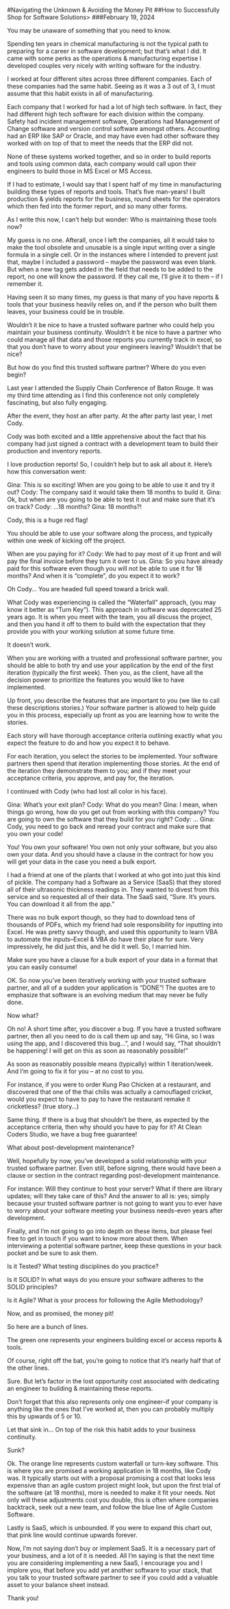 #Navigating the Unknown & Avoiding the Money Pit
##How to Successfully Shop for Software Solutions>
###February 19, 2024


You may be unaware of something that you need to know.

Spending ten years in chemical manufacturing is not the typical path to preparing for a career in software development; but that’s what I did. It came with some perks as the operations & manufacturing expertise I developed couples very nicely with writing software for the industry.

I worked at four different sites across three different companies. Each of these companies had the same habit.  Seeing as it was a 3 out of 3, I must assume  that this habit exists in all of manufacturing.

Each company that I worked for had a lot of high tech software. In fact, they had different high tech software for each division within the company.  Safety had incident management software, Operations had Management of Change software and version control software amongst others. Accounting had an ERP like SAP or Oracle, and may have even had other software they worked with on top of that to meet the needs that the ERP did not.

None of these systems worked together, and so in order to build reports and tools using common data, each company would call upon their engineers to build those in MS Excel or MS Access.

If I had to estimate, I would say that I spent half of my time in manufacturing building these types of reports and tools.  That’s five man-years!  I built production & yields reports for the business, round sheets for the operators which then fed into the former report, and so many other forms.

As I write this now, I can’t help but wonder:  Who is maintaining those tools now?

My guess is no one.  Afterall, once I left the companies, all it would take to make the tool obsolete and unusable is a single input writing over a single formula in a single cell.  Or in the instances where I intended to prevent just that, maybe I included a password – maybe the password was even blank.  But when a new tag gets added in the field that needs to be added to the report, no one will know the password.  If they call me, I’ll give it to them – if I remember it.

Having seen it so many times, my guess is that many of you have reports & tools that your business heavily relies on, and if the person who built them leaves, your business could be in trouble.

Wouldn’t it be nice to have a trusted software partner who could help you maintain your business continuity.  Wouldn’t it be nice to have a partner who could manage all that data and those reports you currently track in excel, so that you don’t have to worry about your engineers leaving?  Wouldn’t that be nice?

But how do you find this trusted software partner?  Where do you even begin?

Last year I attended the Supply Chain Conference of Baton Rouge.  It was my third time attending as I find this conference not only completely fascinating, but also fully engaging.

After the event, they host an after party.  At the after party last year, I met Cody.

Cody was both excited and a little apprehensive about the fact that his company had just signed a contract with a development team to build their production and inventory reports.

I love production reports!  So, I couldn’t help but to ask all about it.  Here’s how this conversation went:

Gina:
This is so exciting!  When are you going to be able to use it and try it out?
Cody:
The company said it would take them 18 months to build it.
Gina:
Ok, but when are you going to be able to test it out and make sure that it’s on track?
Cody:
…18 months?
Gina:
18 months?!

Cody, this is a huge red flag!

You should be able to use your software along the process, and typically within one week of kicking off the project.

When are you paying for it?
Cody:
We had to pay most of it up front and will pay the final invoice before they turn it over to us.
Gina:
So you have already paid for this software even though you will not be able to use it for 18 months? And when it is “complete”, do you expect it to work?

Oh Cody…  You are headed full speed toward a brick wall.



What Cody was experiencing is called the “Waterfall” approach, (you may know it better as “Turn Key”).  This approach in software was deprecated 25 years ago.  It is when you meet with the team, you all discuss the project, and then you hand it off to them to build with the expectation that they provide you with your working solution at some future time.

It doesn’t work.

When you are working with a trusted and professional software partner, you should be able to both try and use your application by the end of the first iteration (typically the first week).  Then you, as the client, have all the decision power to prioritize the features you would like to have implemented.

Up front, you describe the features that are  important to you (we like to call these descriptions stories.) Your software partner is allowed to help guide you in this process, especially up front as you are learning how to write the stories.

Each story will have thorough acceptance criteria outlining exactly what you expect the feature to do and how you expect it to behave.

For each iteration, you select the stories to be implemented.  Your software partners then spend that iteration implementing those stories.  At the end of the iteration they demonstrate them to you; and if they meet your acceptance criteria, you approve, and pay for, the iteration.


I continued with Cody (who had lost all color in his face).

Gina:
What’s your exit plan?
Cody:
What do you mean?
Gina:
I mean, when things go wrong, how do you get out from working with this company?  You are going to own the software that they build for you right?
Cody:
…
Gina:
Cody, you need to go back and reread your contract and make sure that you own your code!


You!  You own your software!  You own not only your software, but you also own your data.  And you should have a clause in the contract for how you will get your data in the case you need a bulk export.

I had a friend at one of the plants that I worked at who got into just this kind of pickle.  The company had a Software as a Service (SaaS) that they stored all of their ultrasonic thickness readings in.  They wanted to divest from this service and so requested all of their data.  The SaaS said, “Sure.  It’s yours.  You can download it all from the app.”

There was no bulk export though, so they had to download tens of thousands of PDFs, which my friend had sole responsibility for inputting into Excel.  He was pretty savvy though, and used this opportunity to learn VBA to automate the inputs–Excel & VBA do have their place for sure.  Very impressively, he did just this, and he did it well.  So, I married him.

Make sure you have a clause for a bulk export of your data in a format that you can easily consume!

OK.  So now you’ve been iteratively working with your trusted software partner, and all of a sudden your application is “DONE”!  The quotes are to emphasize that software is an evolving medium that may never be fully done.

Now what?

Oh no!  A short time after, you discover a bug.  If you have a trusted software partner, then all you need to do is call them up and say, “Hi Gina, so I was using the app, and I discovered this bug…”, and I would say, “That shouldn’t be happening!  I will get on this as soon as reasonably possible!”

As soon as reasonably possible means (typically) within 1 iteration/week.  And I’m going to fix it for you –  at no cost to you.

For instance, if you were to order Kung Pao Chicken at a restaurant, and discovered that one of the thai chilis was actually a camouflaged cricket, would you expect to have to pay to have the restaurant remake it cricketless?  (true story…)

Same thing.  If there is a bug that shouldn’t be there, as expected by the acceptance criteria, then why should you have to pay for it?  At Clean Coders Studio, we have a bug free guarantee!

What about post-development maintenance?

Well, hopefully by now, you’ve developed a solid relationship with your trusted software partner.  Even still, before signing, there would have been a clause or section in the contract regarding post-development maintenance.

For instance:  Will they continue to host your server?  What if there are library updates; will they take care of this?  And the answer to all is: yes; simply because your trusted software partner is not going to want you to ever have to worry about your software meeting your business needs–even years after development.

Finally, and I’m not going to go into depth on these items, but please feel free to get in touch if you want to know more about them.  When interviewing a potential software partner, keep these questions in your back pocket and be sure to ask them.




Is it Tested?
What testing disciplines do you practice?



Is it SOLID?
In what ways do you ensure your software adheres to the SOLID principles?



Is it Agile?
What is your process for following the Agile Methodology?





Now, and as promised, the money pit!

So here are a bunch of lines.



The green one represents your engineers building excel or access reports & tools.

Of course, right off the bat, you’re going to notice that it’s nearly half that of the other lines.

Sure.  But let’s factor in the lost opportunity cost associated with dedicating an engineer to building & maintaining these reports.




Don’t forget that this also represents only one engineer–if your company is anything like the ones that I’ve worked at, then you can probably multiply this by upwards of 5 or 10.

Let that sink in…  On top of the risk this habit adds to your business continuity.

Sunk?

Ok.  The orange line represents custom waterfall or turn-key software.  This is where you are promised a working application in 18 months, like Cody was.  It typically starts out with a proposal promising a cost that looks less expensive than an agile custom project might look, but upon the first trial of the software (at 18 months), more is needed to make it fit your needs.  Not only will these adjustments cost you double, this is often where companies backtrack, seek out a new team, and follow the blue line of Agile Custom Software.

Lastly is SaaS, which is unbounded.  If you were to expand this chart out, that pink line would continue upwards forever.

Now, I’m not saying don’t buy or implement SaaS.  It is a necessary part of your business, and a lot of it is needed.  All I’m saying is that the next time you are considering implementing a new SaaS, I encourage you and I implore you, that before you add yet another software to your stack, that you talk to your trusted software partner to see if you could add a valuable asset to your balance sheet instead.

Thank you!
